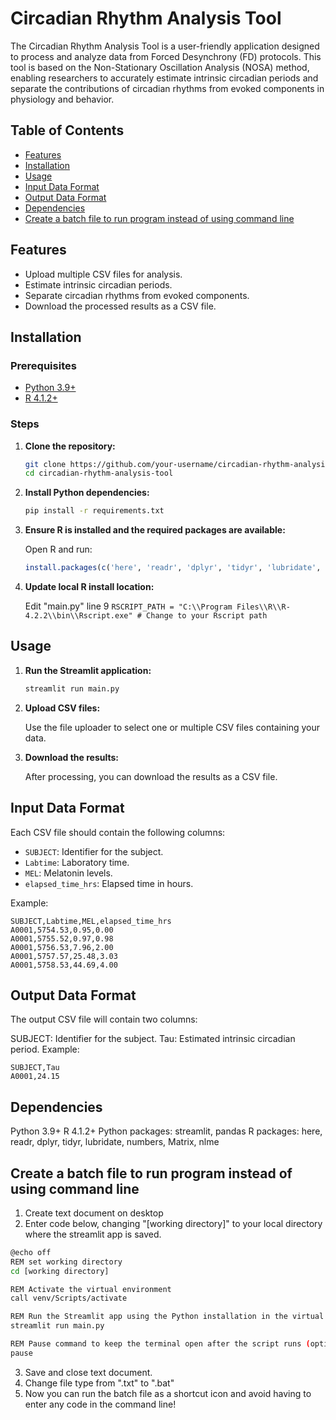 # Circadian Rhythm Analysis Tool

The Circadian Rhythm Analysis Tool is a user-friendly application designed to process and analyze data from Forced Desynchrony (FD) protocols. This tool is based on the Non-Stationary Oscillation Analysis (NOSA) method, enabling researchers to accurately estimate intrinsic circadian periods and separate the contributions of circadian rhythms from evoked components in physiology and behavior.

## Table of Contents

- [Features](#features)
- [Installation](#installation)
- [Usage](#usage)
- [Input Data Format](#input-data-format)
- [Output Data Format](#output-data-format)
- [Dependencies](#dependencies)
- [Create a batch file to run program instead of using command line](#Create-a-batch-file-to-run-program-instead-of-using-command-line)
## Features

- Upload multiple CSV files for analysis.
- Estimate intrinsic circadian periods.
- Separate circadian rhythms from evoked components.
- Download the processed results as a CSV file.

## Installation

### Prerequisites

- [Python 3.9+](https://www.python.org/downloads/)
- [R 4.1.2+](https://cran.r-project.org/mirrors.html)

### Steps

1. **Clone the repository:**

    ```sh
    git clone https://github.com/your-username/circadian-rhythm-analysis-tool.git
    cd circadian-rhythm-analysis-tool
    ```

2. **Install Python dependencies:**

    ```sh
    pip install -r requirements.txt
    ```

3. **Ensure R is installed and the required packages are available:**

    Open R and run:

    ```r
    install.packages(c('here', 'readr', 'dplyr', 'tidyr', 'lubridate', 'numbers', 'Matrix', 'nlme'), repos='http://cran.us.r-project.org')
    ```

4. **Update local R install location:**

   Edit "main.py" line 9
   ```RSCRIPT_PATH = "C:\\Program Files\\R\\R-4.2.2\\bin\\Rscript.exe" # Change to your Rscript path ```


## Usage

1. **Run the Streamlit application:**

    ```sh
    streamlit run main.py
    ```

2. **Upload CSV files:**

    Use the file uploader to select one or multiple CSV files containing your data.

3. **Download the results:**

    After processing, you can download the results as a CSV file.

## Input Data Format

Each CSV file should contain the following columns:

- `SUBJECT`: Identifier for the subject.
- `Labtime`: Laboratory time.
- `MEL`: Melatonin levels.
- `elapsed_time_hrs`: Elapsed time in hours.

Example:

```csv
SUBJECT,Labtime,MEL,elapsed_time_hrs
A0001,5754.53,0.95,0.00
A0001,5755.52,0.97,0.98
A0001,5756.53,7.96,2.00
A0001,5757.57,25.48,3.03
A0001,5758.53,44.69,4.00
```

## Output Data Format
The output CSV file will contain two columns:

SUBJECT: Identifier for the subject.
Tau: Estimated intrinsic circadian period.
Example:

```csv
SUBJECT,Tau
A0001,24.15
```

## Dependencies
Python 3.9+
R 4.1.2+
Python packages: streamlit, pandas
R packages: here, readr, dplyr, tidyr, lubridate, numbers, Matrix, nlme


## Create a batch file to run program instead of using command line
1. Create text document on desktop
2. Enter code below, changing "[working directory]" to your local directory where the streamlit app is saved. 

```bash
@echo off
REM set working directory
cd [working directory]

REM Activate the virtual environment
call venv/Scripts/activate

REM Run the Streamlit app using the Python installation in the virtual environment
streamlit run main.py

REM Pause command to keep the terminal open after the script runs (optional)
pause
```
3. Save and close text document.
4. Change file type from ".txt" to ".bat"
5. Now you can run the batch file as a shortcut icon and avoid having to enter any code in the command line!
